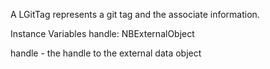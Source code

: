 A LGitTag represents a git tag and the associate information.

Instance Variables
	handle:		NBExternalObject

handle
	- the handle to the external data object
